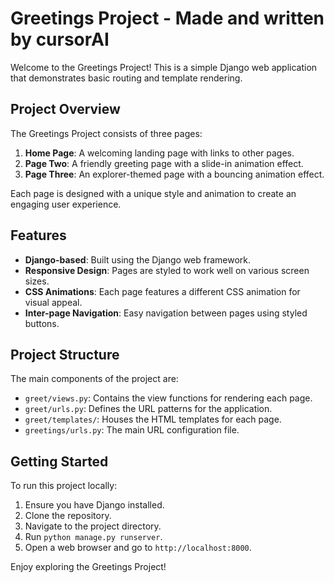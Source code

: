 # Greetings Project  - Made and written by cursorAI

Welcome to the Greetings Project! This is a simple Django web application that demonstrates basic routing and template rendering.

## Project Overview

The Greetings Project consists of three pages:

1. **Home Page**: A welcoming landing page with links to other pages.
2. **Page Two**: A friendly greeting page with a slide-in animation effect.
3. **Page Three**: An explorer-themed page with a bouncing animation effect.

Each page is designed with a unique style and animation to create an engaging user experience.

## Features

- **Django-based**: Built using the Django web framework.
- **Responsive Design**: Pages are styled to work well on various screen sizes.
- **CSS Animations**: Each page features a different CSS animation for visual appeal.
- **Inter-page Navigation**: Easy navigation between pages using styled buttons.

## Project Structure

The main components of the project are:

- `greet/views.py`: Contains the view functions for rendering each page.
- `greet/urls.py`: Defines the URL patterns for the application.
- `greet/templates/`: Houses the HTML templates for each page.
- `greetings/urls.py`: The main URL configuration file.

## Getting Started

To run this project locally:

1. Ensure you have Django installed.
2. Clone the repository.
3. Navigate to the project directory.
4. Run `python manage.py runserver`.
5. Open a web browser and go to `http://localhost:8000`.

Enjoy exploring the Greetings Project!
